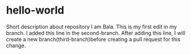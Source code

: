# hello-world
Short description about repository
I am Bala.  This is my first edit in my branch.
I added this line in the second-branch.  After adding this line,  I will create a new branch(third-branch)before creating a pull request for this change.
